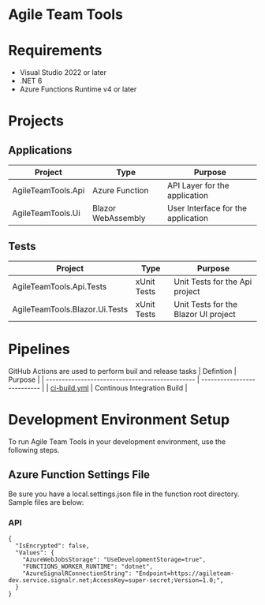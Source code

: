 # Agile Team Tools

# Requirements
* Visual Studio 2022 or later
* .NET 6
* Azure Functions Runtime v4 or later

# Projects
## Applications
| Project            | Type               | Purpose                            |
| ------------------ | ------------------ | ---------------------------------- |
| AgileTeamTools.Api | Azure Function     | API Layer for the application      |
| AgileTeamTools.Ui  | Blazor WebAssembly | User Interface for the application |

## Tests
| Project                        | Type        | Purpose                              |
| ------------------------------ | ----------- | ------------------------------------ |
| AgileTeamTools.Api.Tests       | xUnit Tests | Unit Tests for the Api project       |
| AgileTeamTools.Blazor.Ui.Tests | xUnit Tests | Unit Tests for the Blazor UI project |

# Pipelines
GitHub Actions are used to perform buil and release tasks
| Defintion                                       | Purpose                     |
| ----------------------------------------------- | --------------------------- |
| [ci-build.yml](/.github/workflows/ci-build.yml) | Continous Integration Build |

# Development Environment Setup
To run Agile Team Tools in your development environment, use the following steps.

## Azure Function Settings File
Be sure you have a local.settings.json file in the function root directory.  Sample files are below:

### API
```
{
  "IsEncrypted": false,
  "Values": {
    "AzureWebJobsStorage": "UseDevelopmentStorage=true",
    "FUNCTIONS_WORKER_RUNTIME": "dotnet",
    "AzureSignalRConnectionString": "Endpoint=https://agileteam-dev.service.signalr.net;AccessKey=super-secret;Version=1.0;",
  }
}
```